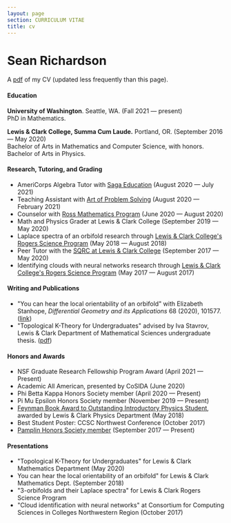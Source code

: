 ```yaml
---
layout: page
section: CURRICULUM VITAE
title: cv
---
```


# Sean Richardson

A [pdf](/files/sean-richardson-cv.pdf) of my CV (updated less frequently than this page).

#### Education

**University of Washington**. Seattle, WA. (Fall 2021 &mdash; present)\
PhD in Mathematics.

**Lewis & Clark College, Summa Cum Laude.** Portland, OR. (September 2016 &mdash; May 2020)\
Bachelor of Arts in Mathematics and Computer Science, with honors.\
Bachelor of Arts in Physics.

#### Research, Tutoring, and Grading

* AmeriCorps Algebra Tutor with [Saga Education](https://www.sagaeducation.org/) (August 2020 &mdash; July 2021)
* Teaching Assistant with [Art of Problem Solving](https://artofproblemsolving.com) (August 2020 &mdash; February 2021)
* Counselor with [Ross Mathematics Program](https://rossprogram.org/) (June 2020 &mdash; August 2020)
* Math and Physics Grader at Lewis & Clark College (September 2019 &mdash; May 2020)
* Laplace spectra of an orbifold research through [Lewis & Clark College's Rogers Science Program](https://college.lclark.edu/science/opportunities/rogers/) (May 2018 &mdash; August 2018)
* Peer Tutor with the [SQRC at Lewis & Clark College](https://college.lclark.edu/departments/mathematical_sciences/sqrc/) (September 2017 &mdash; May 2020)
* Identifying clouds with neural networks research through [Lewis & Clark College's Rogers Science Program](https://college.lclark.edu/science/opportunities/rogers/) (May 2017 &#8212; August 2017)

#### Writing and Publications

* "You can hear the local orientability of an orbifold" with Elizabeth Stanhope, _Differential Geometry and its Applications_ 68 (2020), 101577. ([link](https://www.sciencedirect.com/science/article/abs/pii/S092622451930097X))
* "Topological K-Theory for Undergraduates" advised by Iva Stavrov, Lewis & Clark Department of Mathematical Sciences undergraduate thesis. ([pdf](files/undergraduate-thesis.pdf))

#### Honors and Awards

* NSF Graduate Research Fellowship Program Award (April 2021 &mdash; Present)
* Academic All American, presented by CoSIDA (June 2020)
* Phi Betta Kappa Honors Society member (April 2020 &mdash; Present)
* Pi Mu Epsilon Honors Society member (November 2019 &mdash; Present)
* [Feynman Book Award to Outstanding Introductory Physics Student](https://college.lclark.edu/departments/physics/student-awards/), awarded by Lewis & Clark Physics Department (May 2018)
* Best Student Poster: CCSC Northwest Conference (October 2017)
* [Pamplin Honors Society member](https://college.lclark.edu/academics/honors/pamplin_society/) (September 2017 &mdash; Present)

#### Presentations

* "Topological K-Theory for Undergraduates" for Lewis & Clark Mathematics Department (May 2020)
* You can hear the local orientability of an orbifold" for Lewis & Clark Mathematics Dept. (September 2018)
* "3-orbifolds and their Laplace spectra" for Lewis & Clark Rogers Science Program
* "Cloud identification with neural networks" at Consortium for Computing Sciences in Colleges Northwestern Region (October 2017)